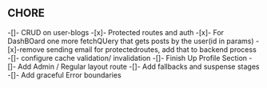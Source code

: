 ## CHORE

-[]- CRUD on user-blogs
-[x]- Protected routes and auth
-[x]- For DashBOard one more fetchQUery that gets posts by the user(id in params)
-[x]-remove sending email for protectedroutes, add that to backend process
-[]- configure cache validation/ invalidation 
-[]- Finish Up Profile Section
-[]- Add Admin / Regular layout route
-[]- Add fallbacks and suspense stages
-[]- Add graceful Error boundaries
